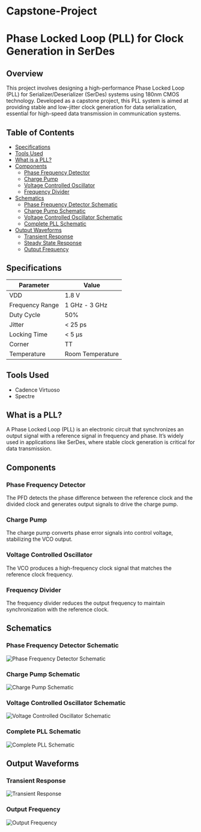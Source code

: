 # Capstone-Project
# Phase Locked Loop (PLL) for Clock Generation in SerDes

## Overview
This project involves designing a high-performance Phase Locked Loop (PLL) for Serializer/Deserializer (SerDes) systems using 180nm CMOS technology. Developed as a capstone project, this PLL system is aimed at providing stable and low-jitter clock generation for data serialization, essential for high-speed data transmission in communication systems.

## Table of Contents
- [Specifications](#specifications)
- [Tools Used](#tools-used)
- [What is a PLL?](#what-is-a-pll)
- [Components](#components)
  - [Phase Frequency Detector](#phase-frequency-detector)
  - [Charge Pump](#charge-pump)
  - [Voltage Controlled Oscillator](#voltage-controlled-oscillator)
  - [Frequency Divider](#frequency-divider)
- [Schematics](#schematics)
  - [Phase Frequency Detector Schematic](#phase-frequency-detector-schematic)
  - [Charge Pump Schematic](#charge-pump-schematic)
  - [Voltage Controlled Oscillator Schematic](#voltage-controlled-oscillator-schematic)
  - [Complete PLL Schematic](#complete-pll-schematic)
- [Output Waveforms](#output-waveforms)
  - [Transient Response](#transient-response)
  - [Steady State Response](#steady-state-response)
  - [Output Frequency](#output-frequency)

## Specifications

| Parameter         | Value               |
|-------------------|---------------------|
| VDD               | 1.8 V               |
| Frequency Range   | 1 GHz - 3 GHz       |
| Duty Cycle        | 50%                 |
| Jitter            | < 25 ps             |
| Locking Time      | < 5 µs              |
| Corner            | TT                  |
| Temperature       | Room Temperature    |

## Tools Used
- Cadence Virtuoso
- Spectre

## What is a PLL?
A Phase Locked Loop (PLL) is an electronic circuit that synchronizes an output signal with a reference signal in frequency and phase. It’s widely used in applications like SerDes, where stable clock generation is critical for data transmission.

## Components

### Phase Frequency Detector
The PFD detects the phase difference between the reference clock and the divided clock and generates output signals to drive the charge pump.

### Charge Pump
The charge pump converts phase error signals into control voltage, stabilizing the VCO output.

### Voltage Controlled Oscillator
The VCO produces a high-frequency clock signal that matches the reference clock frequency.

### Frequency Divider
The frequency divider reduces the output frequency to maintain synchronization with the reference clock.

## Schematics

### Phase Frequency Detector Schematic
![Phase Frequency Detector Schematic](path/to/your/phase_frequency_detector_schematic.png)

### Charge Pump Schematic
![Charge Pump Schematic](path/to/your/charge_pump_schematic.png)

### Voltage Controlled Oscillator Schematic
![Voltage Controlled Oscillator Schematic](path/to/your/vco_schematic.png)

### Complete PLL Schematic
![Complete PLL Schematic](path/to/your/complete_pll_schematic.png)

## Output Waveforms

### Transient Response
![Transient Response](path/to/your/transient_response.png)

### Output Frequency
![Output Frequency](path/to/your/transient_response.png)



